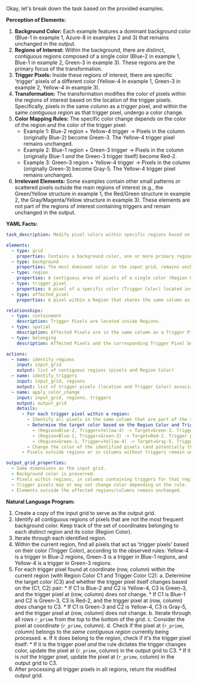 Okay, let's break down the task based on the provided examples.

**Perception of Elements:**

1.  **Background Color:** Each example features a dominant background color (Blue-1 in example 1, Azure-8 in examples 2 and 3) that remains unchanged in the output.
2.  **Regions of Interest:** Within the background, there are distinct, contiguous regions composed of a single color (Blue-2 in example 1, Blue-1 in example 2, Green-3 in example 3). These regions are the primary focus of the transformation.
3.  **Trigger Pixels:** Inside these regions of interest, there are specific 'trigger' pixels of a different color (Yellow-4 in example 1, Green-3 in example 2, Yellow-4 in example 3).
4.  **Transformation:** The transformation modifies the color of pixels within the regions of interest based on the location of the trigger pixels. Specifically, pixels in the same *column* as a trigger pixel, and within the same *contiguous region* as that trigger pixel, undergo a color change.
5.  **Color Mapping Rules:** The specific color change depends on the color of the region and the color of the trigger pixel:
    *   Example 1: Blue-2 region + Yellow-4 trigger -> Pixels in the column (originally Blue-2) become Green-3. The Yellow-4 trigger pixel remains unchanged.
    *   Example 2: Blue-1 region + Green-3 trigger -> Pixels in the column (originally Blue-1 *and* the Green-3 trigger itself) become Red-2.
    *   Example 3: Green-3 region + Yellow-4 trigger -> Pixels in the column (originally Green-3) become Gray-5. The Yellow-4 trigger pixel remains unchanged.
6.  **Irrelevant Elements:** Some examples contain other small patterns or scattered pixels outside the main regions of interest (e.g., the Green/Yellow structure in example 1, the Red/Green structure in example 2, the Gray/Magenta/Yellow structure in example 3). These elements are not part of the regions of interest containing triggers and remain unchanged in the output.

**YAML Facts:**


```yaml
task_description: Modify pixel colors within specific regions based on trigger pixels in the same column.

elements:
  - type: grid
    properties: Contains a background color, one or more primary regions, and trigger pixels within those regions.
  - type: background
    properties: The most dominant color in the input grid, remains unchanged.
  - type: region
    properties: A contiguous area of pixels of a single color (Region Color), distinct from the background.
  - type: trigger_pixel
    properties: A pixel of a specific color (Trigger Color) located inside a Region.
  - type: affected_pixel
    properties: A pixel within a Region that shares the same column as a Trigger Pixel within that same Region.

relationships:
  - type: containment
    description: Trigger Pixels are located inside Regions.
  - type: spatial
    description: Affected Pixels are in the same column as a Trigger Pixel.
  - type: belonging
    description: Affected Pixels and the corresponding Trigger Pixel belong to the same contiguous Region instance.

actions:
  - name: identify_regions
    input: input_grid
    output: list of contiguous regions (pixels and Region Color)
  - name: identify_triggers
    input: input_grid, regions
    output: list of trigger pixels (location and Trigger Color) associated with each region
  - name: apply_color_change
    input: input_grid, regions, triggers
    output: output_grid
    details:
      - For each trigger pixel within a region:
        - Identify all pixels in the same column that are part of the same contiguous region.
        - Determine the target color based on the Region Color and Trigger Color pair:
          - (Region=Blue-2, Trigger=Yellow-4) -> Target=Green-3. Trigger pixel remains Yellow-4.
          - (Region=Blue-1, Trigger=Green-3) -> Target=Red-2. Trigger pixel also changes to Red-2.
          - (Region=Green-3, Trigger=Yellow-4) -> Target=Gray-5. Trigger pixel remains Yellow-4.
        - Change the color of the identified pixels (and potentially the trigger) to the Target color.
      - Pixels outside regions or in columns without triggers remain unchanged.

output_grid_properties:
  - Same dimensions as the input grid.
  - Background color is preserved.
  - Pixels within regions, in columns containing triggers for that region, are potentially recolored based on specific rules.
  - Trigger pixels may or may not change color depending on the rule.
  - Elements outside the affected regions/columns remain unchanged.
```


**Natural Language Program:**

1.  Create a copy of the input grid to serve as the output grid.
2.  Identify all contiguous regions of pixels that are not the most frequent background color. Keep track of the set of coordinates belonging to each distinct region and its color (Region Color).
3.  Iterate through each identified region.
4.  Within the current region, find all pixels that act as 'trigger pixels' based on their color (Trigger Color), according to the observed rules: Yellow-4 is a trigger in Blue-2 regions, Green-3 is a trigger in Blue-1 regions, and Yellow-4 is a trigger in Green-3 regions.
5.  For each trigger pixel found at coordinate (row, column) within the current region (with Region Color C1 and Trigger Color C2):
    a.  Determine the target color (C3) and whether the trigger pixel itself changes based on the (C1, C2) pair:
        *   If C1 is Blue-2 and C2 is Yellow-4, C3 is Green-3, and the trigger pixel at (row, column) does *not* change.
        *   If C1 is Blue-1 and C2 is Green-3, C3 is Red-2, and the trigger pixel at (row, column) *does* change to C3.
        *   If C1 is Green-3 and C2 is Yellow-4, C3 is Gray-5, and the trigger pixel at (row, column) does *not* change.
    b.  Iterate through all rows `r_prime` from the top to the bottom of the grid.
    c.  Consider the pixel at coordinate (`r_prime`, column).
    d.  Check if the pixel at (`r_prime`, column) belongs to the *same contiguous region* currently being processed.
    e.  If it does belong to the region, check if it's the trigger pixel itself:
        *   If it is the trigger pixel *and* the rule dictates the trigger changes color, update the pixel at (`r_prime`, column) in the output grid to C3.
        *   If it is *not* the trigger pixel, update the pixel at (`r_prime`, column) in the output grid to C3.
6.  After processing all trigger pixels in all regions, return the modified output grid.
